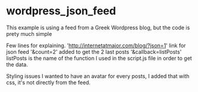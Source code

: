 wordpress_json_feed
===================

This example is using a feed from a Greek Wordpress blog, but the code is prety much simple

Few lines for explaining. 'http://internetatmajor.com/blog/?json=1' link for json feed '&count=2' added to get the 2 last posts '&callback=listPosts' listPosts is the name of the function I used in the script.js file in order to get the data.

Styling issues I wanted to have an avatar for every posts, I added that with css, it's not directly from the feed.
